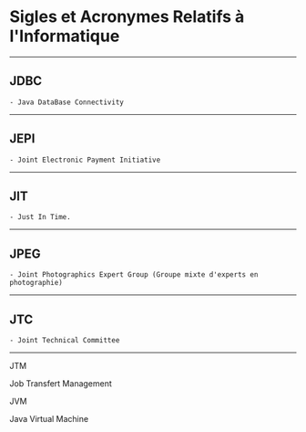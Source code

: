 # **Sigles et Acronymes Relatifs à l'Informatique**

---
## **JDBC**

    - Java DataBase Connectivity
---
## **JEPI**

    - Joint Electronic Payment Initiative
---
## **JIT**

    - Just In Time.
---
## **JPEG**

    - Joint Photographics Expert Group (Groupe mixte d'experts en photographie)
---
## **JTC**

    - Joint Technical Committee
---
JTM

Job Transfert Management

JVM

Java Virtual Machine